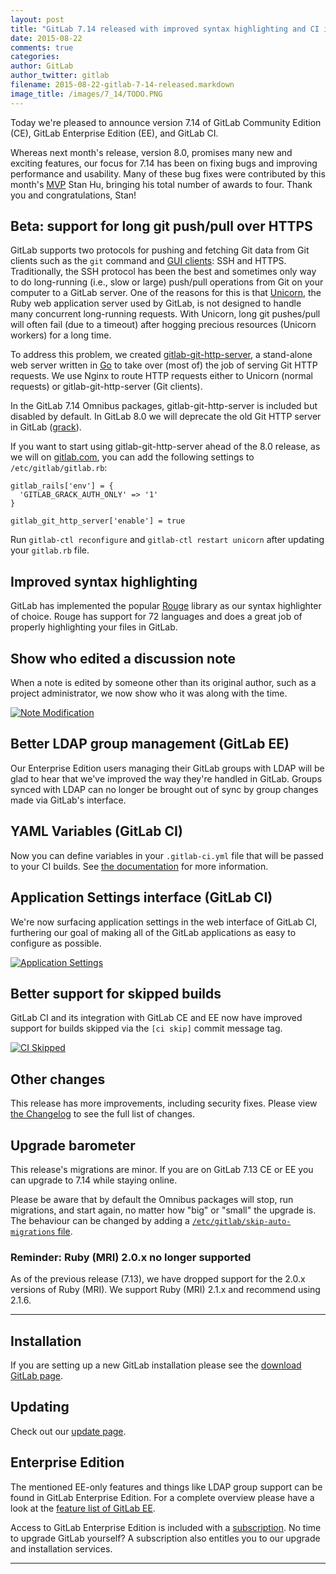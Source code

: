 ```yaml
---
layout: post
title: "GitLab 7.14 released with improved syntax highlighting and CI improvements"
date: 2015-08-22
comments: true
categories:
author: GitLab
author_twitter: gitlab
filename: 2015-08-22-gitlab-7-14-released.markdown
image_title: /images/7_14/TODO.PNG
---
```


Today we're pleased to announce version 7.14 of GitLab Community Edition (CE),
GitLab Enterprise Edition (EE), and GitLab CI.

Whereas next month's release, version 8.0, promises many new and exciting
features, our focus for 7.14 has been on fixing bugs and improving performance
and usability. Many of these bug fixes were contributed by this month's
[MVP](https://about.gitlab.com/mvp/) Stan Hu, bringing his total number of
awards to four. Thank you and congratulations, Stan!

<!--more-->

## Beta: support for long git push/pull over HTTPS

GitLab supports two protocols for pushing and fetching Git data from Git clients
such as the `git` command and [GUI clients](https://git-scm.com/downloads/guis):
SSH and HTTPS. Traditionally, the SSH protocol has been the best and sometimes
only way to do long-running (i.e., slow or large) push/pull operations from Git
on your computer to a GitLab server. One of the reasons for this is that
[Unicorn](http://unicorn.bogomips.org/), the Ruby web application server used by
GitLab, is not designed to handle many concurrent long-running requests. With
Unicorn, long git pushes/pull will often fail (due to a timeout) after hogging
precious resources (Unicorn workers) for a long time.

To address this problem, we created
[gitlab-git-http-server](https://gitlab.com/gitlab-org/gitlab-git-http-server),
a stand-alone web server written in [Go](https://golang.org/) to take over (most
of) the job of serving Git HTTP requests. We use Nginx to route HTTP requests
either to Unicorn (normal requests) or gitlab-git-http-server (Git clients).

In the GitLab 7.14 Omnibus packages, gitlab-git-http-server is included but
disabled by default. In GitLab 8.0 we will deprecate the old Git HTTP server in
GitLab ([grack](https://gitlab.com/gitlab-org/gitlab-grack)).

If you want to start using gitlab-git-http-server ahead of the 8.0 release, as
we will on [gitlab.com](https://gitlab.com), you can add the following settings
to `/etc/gitlab/gitlab.rb`:

```
gitlab_rails['env'] = {
  'GITLAB_GRACK_AUTH_ONLY' => '1'
}

gitlab_git_http_server['enable'] = true
```

Run `gitlab-ctl reconfigure` and `gitlab-ctl restart unicorn` after updating
your `gitlab.rb` file.

## Improved syntax highlighting

GitLab has implemented the popular [Rouge](http://rouge.jneen.net/) library as
our syntax highlighter of choice. Rouge has support for 72 languages and does
a great job of properly highlighting your files in GitLab.

## Show who edited a discussion note

When a note is edited by someone other than its original author, such as a
project administrator, we now show who it was along with the time.

[![Note Modification](/images/7_14/comment_edit.png)](/images/7_14/comment_edit.png)

## Better LDAP group management (GitLab EE)

Our Enterprise Edition users managing their GitLab groups with LDAP will be glad
to hear that we've improved the way they're handled in GitLab. Groups synced
with LDAP can no longer be brought out of sync by group changes made via GitLab's
interface.

## YAML Variables (GitLab CI)

Now you can define variables in your `.gitlab-ci.yml` file that will be passed
to your CI builds. See [the documentation](http://doc.gitlab.com/ci/variables/README.html)
for more information.

## Application Settings interface (GitLab CI)

We're now surfacing application settings in the web interface of GitLab CI,
furthering our goal of making all of the GitLab applications as easy to
configure as possible.

[![Application Settings](/images/7_14/ci_settings.png)](/images/7_14/ci_settings.png)

## Better support for skipped builds

GitLab CI and its integration with GitLab CE and EE now have improved
support for builds skipped via the `[ci skip]` commit message tag.

[![CI Skipped](/images/7_14/ci_skipped.png)](/images/7_14/ci_skipped.png)

## Other changes

This release has more improvements, including security fixes. Please view
[the Changelog] to see the full list of changes.

[the Changelog]: https://gitlab.com/gitlab-org/gitlab-ce/blob/master/CHANGELOG

## Upgrade barometer

This release's migrations are minor. If you are on GitLab 7.13 CE or EE you can
upgrade to 7.14 while staying online.

Please be aware that by default the Omnibus packages will stop, run migrations,
and start again, no matter how "big" or "small" the upgrade is. The behaviour
can be changed by adding a [`/etc/gitlab/skip-auto-migrations`
file](http://doc.gitlab.com/omnibus/update/README.html).

### Reminder: Ruby (MRI) 2.0.x no longer supported

As of the previous release (7.13), we have dropped support for the 2.0.x
versions of Ruby (MRI). We support Ruby (MRI) 2.1.x and recommend using 2.1.6.

- - -

## Installation

If you are setting up a new GitLab installation please see the
[download GitLab page](https://www.gitlab.com/installation/).

## Updating

Check out our [update page](https://about.gitlab.com/update/).

## Enterprise Edition

The mentioned EE-only features and things like LDAP group support can be found in GitLab Enterprise Edition.
For a complete overview please have a look at the [feature list of GitLab EE](http://www.gitlab.com/gitlab-ee/).

Access to GitLab Enterprise Edition is included with a [subscription](http://www.gitlab.com/pricing/).
No time to upgrade GitLab yourself?
A subscription also entitles you to our upgrade and installation services.

- - -
